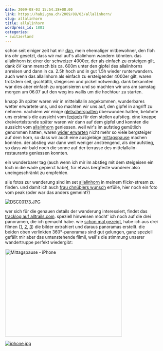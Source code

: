 ```yaml
---
date: 2009-08-03 15:54:38+00:00
link: https://habi.gna.ch/2009/08/03/allalinhorn/
slug: allalinhorn
title: allalinhorn
wordpress_id: 1881
categories:
- switzerland
---
```


schon seit einiger zeit hat mir [dan](http://ngoylamintom.blogspot.com/), mein ehemaliger mitbewohner, den floh ins ohr gesetzt, dass wir mal auf's allalinhorn wandern könnten. das allalinhorn ist einer der schweizer 4000er, der als einfach zu ersteigen gilt. dank öV kann mensch bis ca. 600m unter den gipfel des allalinhorns anreisen und dann in ca. 2.5h hoch und in gut 1.5h wieder runterwandern. auch wenn das allalinhorn als einfach zu ersteigender 4000er gilt, waren trotzdem seil, gschtältli, steigeisen und pickel notwendig. dank bekannten war dies aber einfach zu organisieren und so machten wir uns am samstag morgen um 06.07 auf den weg ins wallis um die hochtour zu starten.

knapp 3h später waren wir in mittelallalin angekommen, wunderbares wetter erwartete uns, und so machten wir uns auf, den gipfel in angriff zu nehmen. nachdem wir einige [gletscherspalten](https://www.flickr.com/photos/habi/3782334149/) überwunden hatten, belohnte uns erstmals die aussicht vom [feejoch](https://habi.gna.ch/panoramas/feenjoch.html) für den steilen aufstieg. eine knappe dreiviertelstunde später waren wir dann auf dem gipfel und konnten die aussicht vom [allalinhorn](https://habi.gna.ch/panoramas/allalinhorn.html) geniessen. weil wir's im aufstieg gemütlich genommen hatten, waren [wider erwarten](https://habi.gna.ch/2009/08/01/liveblogging-from-4027m/#comment-12565) nicht mehr so viele bergsteiger auf dem horn, so dass wir auch eine ausgiebige [mittagspause](https://www.flickr.com/photos/habi/3782270889/) machen konnten. der abstieg war dann weit weniger anstrengend, als der aufstieg, so dass wir bald noch die sonne auf der terrasse des mittelallalin-restaurants geniessen konnten.

ein wunderbarer tag (auch wenn ich mir im abstieg mit dem steigeisen ein loch in die wade gepierct habe), für etwas bergfeste wanderer also uneingeschränkt zu empfehlen.

alle fotos zur wanderung sind im set [allalinhorn](https://www.flickr.com/photos/habi/sets/72157621925013012/) in meinem flickr-stream zu finden. und damit ich auch [frau chnüblers wunsch](https://habi.gna.ch/2009/07/09/zugriffszahlen-nach-dem-artikel-in-der-bz/comment-page-1/#comment-12543) erfülle, hier noch ein foto vom peak (oder war das anders gemeint?)

[![DSC00173.JPG](https://habi.gna.ch/wp-content/uploads/2009/08/DSC001731.jpg)](https://habi.gna.ch/wp-content/uploads/2009/08/DSC00173.jpg)

wer sich für die genauen details der wanderung interessiert, findet das [tracklog auf alltrails.com](https://www.alltrails.com/widget/map?file_id=wzkayvccplzvwvgi). speziell hinweisen möcht' ich noch auf die drei panoramen, die ich gemacht habe. wie [schon mal gezeigt](https://habi.gna.ch/2009/04/10/panoramas-from-low-quality-movies/), habe ich aus drei filmen ([1](https://www.flickr.com/photos/habi/3782593740/in/set-72157621925013012/), [2](https://www.flickr.com/photos/habi/3781789003/in/set-72157621925013012/), [3](https://www.flickr.com/photos/habi/3781799599/in/set-72157621925013012/)) die bilder extrahiert und daraus panoramas erstellt. die beiden oben verlinkten 360°-panoramas sind gut gelungen, ganz speziell gefällt mir aber das untenstehende filmli, weil's die stimmung unserer wandertruppe perfekt wiedergibt:

<a data-flickr-embed="true" href="https://www.flickr.com/photos/habi/3781799599" title="Mittagspause - iPhone"><img src="https://live.staticflickr.com/3485/3781799599_8eccf635d1_w.jpg" width="384" height="288" alt="Mittagspause - iPhone"></a><script async src="//embedr.flickr.com/assets/client-code.js" charset="utf-8"></script>

[![iphone.jpg](https://habi.gna.ch/wp-content/uploads/2009/08/iphone5.jpg)](https://habi.gna.ch/wp-content/uploads/2009/08/iphone4.jpg)
